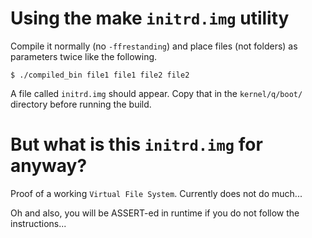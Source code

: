 Using the make `initrd.img` utility
=====

Compile it normally (no `-ffrestanding`) and place files (not folders) as parameters twice like the following.

```
$ ./compiled_bin file1 file1 file2 file2
```

A file called `initrd.img` should appear. Copy that in the `kernel/q/boot/` directory before running the build.

But what is this `initrd.img` for anyway?
=====

Proof of a working `Virtual File System`. Currently does not do much...

Oh and also, you will be ASSERT-ed in runtime if you do not follow the instructions...

